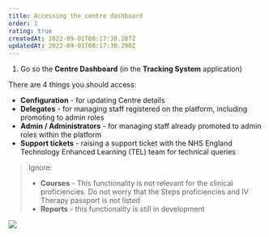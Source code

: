 ```yaml
---
title: Accessing the centre dashboard
order: 1
rating: true
createdAt: 2022-09-01T08:17:30.287Z
updatedAt: 2022-09-01T08:17:30.290Z
---
```

1. Go so the **Centre Dashboard** (in the **Tracking System** application)

There are 4 things you should access:

* **Configuration** - for updating Centre details
* **Delegates** - for managing staff registered on the platform, including promoting to admin roles
* **Admin / Administrators** - for managing staff already promoted to admin roles within the platform
* **Support tickets** - raising a support ticket with the NHS England Technology Enhanced Learning (TEL) team for technical queries

> Ignore:
>
> * **Courses** - This functionality is not relevant for the clinical proficiencies. Do not worry that the Steps proficiencies  and IV Therapy passport  is not listed 
> * **Reports** - this functionality is still in development

![](/img/ccm-ca_centredashboard.png)
